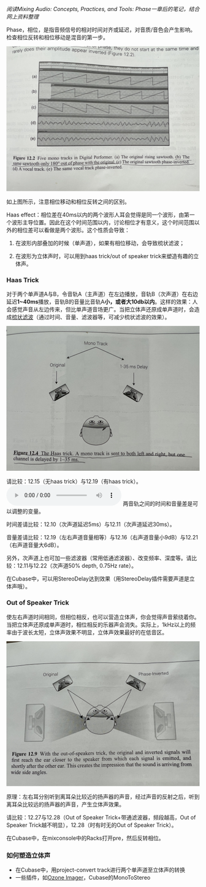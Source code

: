 *阅读Mixing Audio: Concepts, Practices, and Tools: Phase一章后的笔记，结合网上资料整理*



Phase，相位，是指音频信号的相对时间对齐或延迟，对音质/音色会产生影响。检查相位反转和相位移动是混音的第一步。

![](/assets/images/music/phase_invert_shift.jpg)

如上图所示，注意相位移动和相位反转之间的区别。


Haas effect：相位差在40ms以内的两个波形人耳会觉得是同一个波形，由第一个波形主导位置。因此在这个时间范围以内，讨论相位才有意义，这个时间范围以外的相位差可以看做是两个波形。这个性质会导致：

1. 在波形内部叠加的时候（单声道），如果有相位移动，会导致梳状滤波；

2. 在波形为立体声时，可以用到haas trick/out of speaker trick来塑造有趣的立体声。

   

### Haas Trick

对于两个单声道A与B，令音轨A（主声道）在左边播放，音轨B（次声道）在右边延迟**1~40ms**播放，音轨B的音量比音轨A**小，或者大10db以内**。这样的效果：人会感觉声音从左边传来，但比单声道音场更广。当把立体声还原成单声道时，会造成[梳状滤波](https://www.youtube.com/watch?v=0wvlrBx3U4c&t=636s)（通过时间、音量、滤波器等，可减少梳状滤波的效果）。

![](/assets/images/music/haas_trick.jpg)

请比较：12.15（无haas trick）与12.19（有haas trick）。
<audio controls>
  <source src="/assets/music/12.15.wav" type="audio/mpeg">
  Your browser does not support the audio element.
</audio>
两音轨之间的时间和音量差是可以调整的变量。

时间差请比较：12.10（次声道延迟5ms）与12.11（次声道延迟30ms）。

音量差请比较：12.19（左右声道音量相等）与12.16（右声道音量小9dB）与12.21（右声道音量大6dB）。

另外，次声道上也可加一些滤波器（常用低通滤波器）、改变频率、深度等。请比较：12.11与12.22（次声道50% depth, 0.75Hz rate）。

在Cubase中，可以用StereoDelay达到效果（用StereoDelay插件需要声道是立体声哦）。



### Out of Speaker Trick

使左右声道时间相同，但相位相反，也可以营造立体声，你会觉得声音萦绕着你。当把立体声还原成单声道时，相位相反的乐器声会消失。实际上，1kHz以上的频率由于波长太短，立体声效果不明显，立体声效果最好的在低音区。

![](/assets/images/music/oos_trick.jpg)

原理：左右耳分别听到离耳朵比较近的扬声器的声音，经过声音的反射之后，听到离耳朵比较远的扬声器的声音，产生立体声效果。

请比较：12.27与12.28（Out of Speaker Trick+带通滤波器，频段越高，Out of Speaker Trick越不明显），12.28（时有时无的Out of Speaker Trick）。

在Cubase中，在mixconsole中的Racks打开pre，然后反转相位。



### 如何塑造立体声

- 在Cubase中，用project-convert track进行两个单声道至立体声的转换
- 一些插件，如[Ozone Imager](https://www.izotope.com/en/learn/what-is-the-haas-effect.html)，Cubase的MonoToStereo

